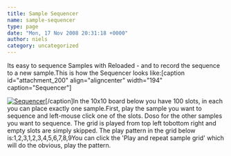 ```yaml
---
title: Sample Sequencer
name: sample-sequencer
type: page
date: "Mon, 17 Nov 2008 20:31:18 +0000"
author: niels
category: uncategorized
---
```

Its easy to sequence Samples with Reloaded - and to record the sequence to a new sample.This is how the Sequencer looks like:[caption id="attachment_200" align="aligncenter" width="194" caption="Sequencer"]

[![Sequencer](http://www.veejayhq.net/wp-content/uploads/2008/11/sequencer-194x300.png "Sequencer")](http://www.veejayhq.net/wp-content/uploads/2008/11/sequencer.png)[/caption]In the 10x10 board below you have 100 slots, in each you can place exactly one sample.First, play the sample you want to sequence and left-mouse click one of the slots. Doso for the other samples you want to sequence. The grid is played from top left tobottom right and empty slots are simply skipped. The play pattern in the grid below is:1,2,3,1,2,3,4,5,6,7,8,9You can click the 'Play and repeat sample grid' which will do the obvious, play the pattern.